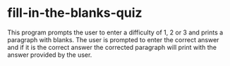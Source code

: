 # fill-in-the-blanks-quiz
This program prompts the user to enter a difficulty of 1, 2 or 3 and prints a paragraph with blanks.  The user is prompted to enter the correct answer and if it is the correct answer the corrected paragraph will print with the answer provided by the user.
